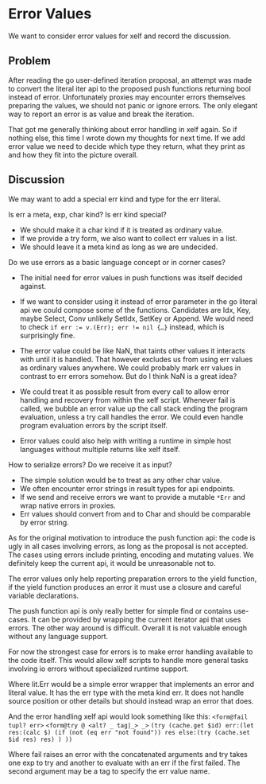 Error Values
============

We want to consider error values for xelf and record the discussion.

Problem
-------

After reading the go user-defined iteration proposal, an attempt was made to convert the literal
iter api to the proposed push functions returning bool instead of error. Unfortunately proxies may
encounter errors themselves preparing the values, we should not panic or ignore errors. The only
elegant way to report an error is as value and break the iteration.

That got me generally thinking about error handling in xelf again. So if nothing else, this time I
wrote down my thoughts for next time. If we add error value we need to decide which type they
return, what they print as and how they fit into the picture overall.

Discussion
----------

We may want to add a special err kind and type for the err literal.

Is err a meta, exp, char kind? Is err kind special?

  * We should make it a char kind if it is treated as ordinary value.
  * If we provide a try form, we also want to collect err values in a list.
  * We should leave it a meta kind as long as we are undecided.

Do we use errors as a basic language concept or in corner cases?

 * The initial need for error values in push functions was itself decided against.

 * If we want to consider using it instead of error parameter in the go literal api we could compose
   some of the functions. Candidates are Idx, Key, maybe Select, Conv unlikely SetIdx, SetKey or
   Append. We would need to check `if err := v.(Err); err != nil {…}` instead, which is surprisingly
   fine.

 * The error value could be like NaN, that taints other values it interacts with until it is
   handled. That however excludes us from using err values as ordinary values anywhere. We could
   probably mark err values in contrast to err errors somehow. But do I think NaN is a great idea?

 * We could treat it as possible result from every call to allow error handling and recovery from
   within the xelf script. Whenever fail is called, we bubble an error value up the call stack
   ending the program evaluation, unless a try call handles the error. We could even handle
   program evaluation errors by the script itself.

 * Error values could also help with writing a runtime in simple host languages without multiple
   returns like xelf itself.

How to serialize errors? Do we receive it as input?

 * The simple solution would be to treat as any other char value.
 * We often encounter error strings in result types for api endpoints.
 * If we send and receive errors we want to provide a mutable `*Err` and wrap native errors
   in proxies.
 * Err values should convert from and to Char and should be comparable by error string.


As for the original motivation to introduce the push function api: the code is ugly in all cases
involving errors, as long as the proposal is not accepted. The cases using errors include printing,
encoding and mutating values. We definitely keep the current api, it would be unreasonable not to.

The error values only help reporting preparation errors to the yield function, if the yield function
produces an error it must use a closure and careful variable declarations.

The push function api is only really better for simple find or contains use-cases. It can be
provided by wrapping the current iterator api that uses errors. The other way around is difficult.
Overall it is not valuable enough without any language support.

For now the strongest case for errors is to make error handling available to the code itself.
This would allow xelf scripts to handle more general tasks involving io errors without specialized
runtime support.

Where lit.Err would be a simple error wrapper that implements an error and literal value. It has the
err type with the meta kind err. It does not handle source position or other details but should
instead wrap an error that does.

And the error handling xelf api would look something like this:
`<form@fail tupl? err>`
`<form@try @ <alt? _ tag|_> _>`
`(try (cache.get $id) err:(let res:(calc $)
	(if (not (eq err "not found")) res
		else:(try (cache.set $id res) res)
	)
))`

Where fail raises an error with the concatenated arguments and try takes one exp to try and another
to evaluate with an err if the first failed. The second argument may be a tag to specify the err
value name.
